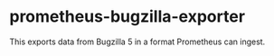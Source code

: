 # prometheus-bugzilla-exporter

This exports data from Bugzilla 5 in a format Prometheus can ingest.

